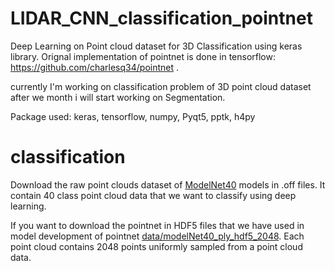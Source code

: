 # LIDAR_CNN_classification_pointnet
Deep Learning on Point cloud dataset for 3D Classification using keras library.
Orignal implementation of pointnet is done in tensorflow: https://github.com/charlesq34/pointnet .

currently I'm working on classification problem of 3D point cloud dataset after we month i will start working on Segmentation. 

Package used: keras, tensorflow, numpy, Pyqt5, pptk, h4py

# classification
Download the raw point clouds dataset of <a href="http://modelnet.cs.princeton.edu/ModelNet40.zip" target="_blank">ModelNet40</a> models in .off files. It contain 40 class point cloud data that we want to classify using deep learning.
  
If you want to download the pointnet in HDF5 files that we have used in model development of pointnet <a href="https://shapenet.cs.stanford.edu/media/modelnet40_ply_hdf5_2048.zip" target="_blank">data/modelNet40_ply_hdf5_2048</a>. Each point cloud contains 2048 points uniformly sampled from a point cloud data.

